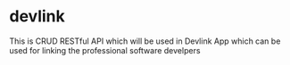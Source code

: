 # devlink
This is CRUD RESTful API which will be used in Devlink App which can be used for linking the professional software develpers

